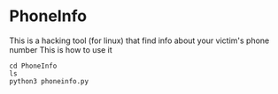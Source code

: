 # PhoneInfo
This is a hacking tool (for linux) that find info about your victim's phone number
This is how to use it
```
cd PhoneInfo
ls
python3 phoneinfo.py
```
